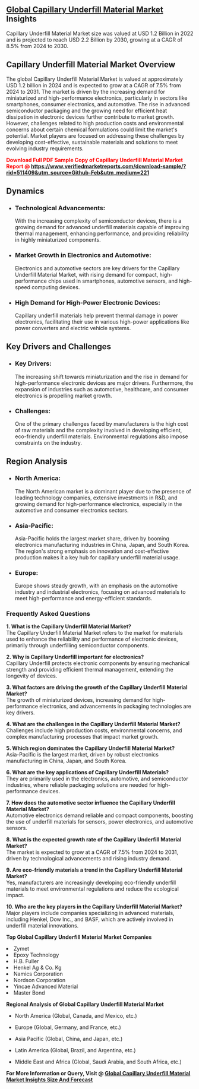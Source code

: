 <h2><a href="https://www.verifiedmarketreports.com/download-sample/?rid=511409&amp;utm_source=Github&amp;utm_medium=221" target="_blank">Global Capillary Underfill Material Market</a> Insights</h2><p>Capillary Underfill Material Market size was valued at USD 1.2 Billion in 2022 and is projected to reach USD 2.2 Billion by 2030, growing at a CAGR of 8.5% from 2024 to 2030.</p><p> <h2>Capillary Underfill Material Market Overview</h2> <p>The global Capillary Underfill Material Market is valued at approximately USD 1.2 billion in 2024 and is expected to grow at a CAGR of 7.5% from 2024 to 2031. The market is driven by the increasing demand for miniaturized and high-performance electronics, particularly in sectors like smartphones, consumer electronics, and automotive. The rise in advanced semiconductor packaging and the growing need for efficient heat dissipation in electronic devices further contribute to market growth. However, challenges related to high production costs and environmental concerns about certain chemical formulations could limit the market's potential. Market players are focused on addressing these challenges by developing cost-effective, sustainable materials and solutions to meet evolving industry requirements.</p> <p><strong><p><span class=""><span style="color: #ff0000;"><strong>Download Full PDF Sample Copy of Capillary Underfill Material Market Report</strong> @ </span><a href="https://www.verifiedmarketreports.com/download-sample/?rid=511409&amp;utm_source=Github-Feb&amp;utm_medium=221" target="_blank">https://www.verifiedmarketreports.com/download-sample/?rid=511409&amp;utm_source=Github-Feb&amp;utm_medium=221</a></span></p></strong></p> <h2>Dynamics</h2> <ul> <li><h3>Technological Advancements: </h3>With the increasing complexity of semiconductor devices, there is a growing demand for advanced underfill materials capable of improving thermal management, enhancing performance, and providing reliability in highly miniaturized components.</li> <li><h3>Market Growth in Electronics and Automotive: </h3>Electronics and automotive sectors are key drivers for the Capillary Underfill Material Market, with rising demand for compact, high-performance chips used in smartphones, automotive sensors, and high-speed computing devices.</li> <li><h3>High Demand for High-Power Electronic Devices: </h3>Capillary underfill materials help prevent thermal damage in power electronics, facilitating their use in various high-power applications like power converters and electric vehicle systems.</li> </ul> <h2>Key Drivers and Challenges</h2> <ul> <li><h3>Key Drivers: </h3>The increasing shift towards miniaturization and the rise in demand for high-performance electronic devices are major drivers. Furthermore, the expansion of industries such as automotive, healthcare, and consumer electronics is propelling market growth.</li> <li><h3>Challenges: </h3>One of the primary challenges faced by manufacturers is the high cost of raw materials and the complexity involved in developing efficient, eco-friendly underfill materials. Environmental regulations also impose constraints on the industry.</li> </ul> <h2>Region Analysis</h2> <ul> <li><h3>North America: </h3>The North American market is a dominant player due to the presence of leading technology companies, extensive investments in R&D, and growing demand for high-performance electronics, especially in the automotive and consumer electronics sectors.</li> <li><h3>Asia-Pacific: </h3>Asia-Pacific holds the largest market share, driven by booming electronics manufacturing industries in China, Japan, and South Korea. The region's strong emphasis on innovation and cost-effective production makes it a key hub for capillary underfill material usage.</li> <li><h3>Europe: </h3>Europe shows steady growth, with an emphasis on the automotive industry and industrial electronics, focusing on advanced materials to meet high-performance and energy-efficient standards.</li> </ul> <h3>Frequently Asked Questions</h3> <p><strong>1. What is the Capillary Underfill Material Market?</strong><br>The Capillary Underfill Material Market refers to the market for materials used to enhance the reliability and performance of electronic devices, primarily through underfilling semiconductor components.</p> <p><strong>2. Why is Capillary Underfill important for electronics?</strong><br>Capillary Underfill protects electronic components by ensuring mechanical strength and providing efficient thermal management, extending the longevity of devices.</p> <p><strong>3. What factors are driving the growth of the Capillary Underfill Material Market?</strong><br>The growth of miniaturized devices, increasing demand for high-performance electronics, and advancements in packaging technologies are key drivers.</p> <p><strong>4. What are the challenges in the Capillary Underfill Material Market?</strong><br>Challenges include high production costs, environmental concerns, and complex manufacturing processes that impact market growth.</p> <p><strong>5. Which region dominates the Capillary Underfill Material Market?</strong><br>Asia-Pacific is the largest market, driven by robust electronics manufacturing in China, Japan, and South Korea.</p> <p><strong>6. What are the key applications of Capillary Underfill Materials?</strong><br>They are primarily used in the electronics, automotive, and semiconductor industries, where reliable packaging solutions are needed for high-performance devices.</p> <p><strong>7. How does the automotive sector influence the Capillary Underfill Material Market?</strong><br>Automotive electronics demand reliable and compact components, boosting the use of underfill materials for sensors, power electronics, and automotive sensors.</p> <p><strong>8. What is the expected growth rate of the Capillary Underfill Material Market?</strong><br>The market is expected to grow at a CAGR of 7.5% from 2024 to 2031, driven by technological advancements and rising industry demand.</p> <p><strong>9. Are eco-friendly materials a trend in the Capillary Underfill Material Market?</strong><br>Yes, manufacturers are increasingly developing eco-friendly underfill materials to meet environmental regulations and reduce the ecological impact.</p> <p><strong>10. Who are the key players in the Capillary Underfill Material Market?</strong><br>Major players include companies specializing in advanced materials, including Henkel, Dow Inc., and BASF, which are actively involved in underfill material innovations.</p> </p><p><strong>Top Global Capillary Underfill Material Market Companies</strong></p><div data-test-id=""><p><li>Zymet</li><li> Epoxy Technology</li><li> H.B. Fuller</li><li> Henkel Ag & Co. Kg</li><li> Namics Corporation</li><li> Nordson Corporation</li><li> Yincae Advanced Material</li><li> Master Bond</li></p><div><strong>Regional Analysis of&nbsp;Global Capillary Underfill Material Market</strong></div><ul><li dir="ltr"><p dir="ltr">North America&nbsp;(Global, Canada, and Mexico, etc.)</p></li><li dir="ltr"><p dir="ltr">Europe (Global, Germany, and France, etc.)</p></li><li dir="ltr"><p dir="ltr">Asia Pacific&nbsp;(Global, China, and Japan, etc.)</p></li><li dir="ltr"><p dir="ltr">Latin America&nbsp;(Global, Brazil, and Argentina, etc.)</p></li><li dir="ltr">Middle East and Africa&nbsp;(Global, Saudi Arabia, and South Africa, etc.)</li></ul><p><strong>For More Information or Query, Visit @&nbsp;</strong><strong><a href="https://www.verifiedmarketreports.com/product/capillary-underfill-material-market-size-and-forecast/?utm_source=Github&amp;utm_medium=221" target="_blank">Global Capillary Underfill Material Market Insights Size And Forecast</a></strong></p></div>
